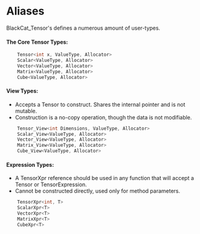 # Aliases 

BlackCat_Tensor's defines a numerous amount of user-types. 

#### The Core Tensor Types: 
```cpp  
    Tensor<int x, ValueType, Allocator> 
    Scalar<ValueType, Allocator>
    Vector<ValueType, Allocator>
    Matrix<ValueType, Allocator>
    Cube<ValueType, Allocator>
```

#### View Types:
- Accepts a Tensor to construct. Shares the internal pointer and is not mutable. 
- Construction is a no-copy operation, though the data is not modifiable. 
```cpp
    Tensor_View<int Dimensions, ValueType, Allocator>
    Scalar_View<ValueType, Allocator>
    Vector_View<ValueType, Allocator>
    Matrix_View<ValueType, Allocator>
    Cube_View<ValueType, Allocator>

```

#### Expression Types:
- A TensorXpr reference should be used in any function that will accept a Tensor or TensorExpression.
- Cannot be constructed directly, used only for method parameters. 
```cpp
    TensorXpr<int, T>
    ScalarXpr<T>
    VectorXpr<T>
    MatrixXpr<T>
    CubeXpr<T>
  ```
